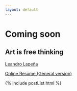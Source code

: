 ```yaml
---
layout: default
---
```


# Coming soon

## Art is free thinking

[Leandro Lapeña](https://github.com/kdzmcqn)

[Online Resume (General version)](https://registry.jsonresume.org/kdzmcqn)


{% include postList.html %}